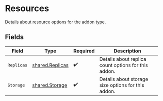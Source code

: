 # Resources

Details about resource options for the addon type.


## Fields

| Field                                               | Type                                                | Required                                            | Description                                         |
| --------------------------------------------------- | --------------------------------------------------- | --------------------------------------------------- | --------------------------------------------------- |
| `Replicas`                                          | [shared.Replicas](../../models/shared/replicas.md)  | :heavy_check_mark:                                  | Details about replica count options for this addon. |
| `Storage`                                           | [shared.Storage](../../models/shared/storage.md)    | :heavy_check_mark:                                  | Details about storage size options for this addon.  |